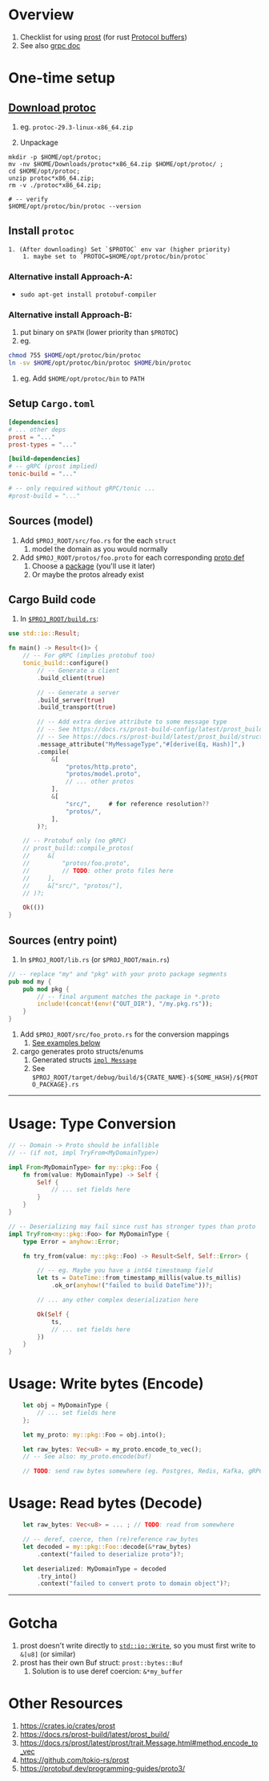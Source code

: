 # Overview
1. Checklist for using [prost](https://crates.io/crates/prost) (for rust [Protocol buffers](https://protobuf.dev/))
1. See also [grpc doc](./io.grpc.server.md)

# One-time setup

## [Download protoc](https://github.com/protocolbuffers/protobuf/releases/)
1. eg. `protoc-29.3-linux-x86_64.zip`

1. Unpackage
```
mkdir -p $HOME/opt/protoc;
mv -nv $HOME/Downloads/protoc*x86_64.zip $HOME/opt/protoc/ ;
cd $HOME/opt/protoc;
unzip protoc*x86_64.zip;
rm -v ./protoc*x86_64.zip;

# -- verify
$HOME/opt/protoc/bin/protoc --version
```

## Install `protoc`
    1. (After downloading) Set `$PROTOC` env var (higher priority)
        1. maybe set to `PROTOC=$HOME/opt/protoc/bin/protoc`

### Alternative install Approach-A:
- `sudo apt-get install protobuf-compiler`

### Alternative install Approach-B:
1. put binary on `$PATH` (lower priority than `$PROTOC`)
1. eg.
```bash
chmod 755 $HOME/opt/protoc/bin/protoc
ln -sv $HOME/opt/protoc/bin/protoc $HOME/bin/protoc
```
1. eg. Add `$HOME/opt/protoc/bin` to `PATH`


## Setup `Cargo.toml`
```toml
[dependencies]
# ... other deps
prost = "..."
prost-types = "..."

[build-dependencies]
# -- gRPC (prost implied)
tonic-build = "..."

# -- only required without gRPC/tonic ...
#prost-build = "..."
```

## Sources (model)
1. Add `$PROJ_ROOT/src/foo.rs` for the each `struct`
    1. model the domain as you would normally
1. Add `$PROJ_ROOT/protos/foo.proto` for each corresponding [proto def](https://protobuf.dev/programming-guides/proto3/)
    1. Choose a [package](https://protobuf.dev/programming-guides/proto3/#packages) (you'll use it later)
    1. Or maybe the protos already exist

## Cargo Build code
1. In [`$PROJ_ROOT/build.rs`](https://docs.rs/prost-build/latest/prost_build/):
```rs
use std::io::Result;

fn main() -> Result<()> {
    // -- For gRPC (implies protobuf too)
    tonic_build::configure()
        // -- Generate a client
        .build_client(true)

        // -- Generate a server
        .build_server(true)
        .build_transport(true)

        // -- Add extra derive attribute to some message type
        // -- See https://docs.rs/prost-build-config/latest/prost_build_config/
        // -- See https://docs.rs/prost-build/latest/prost_build/struct.Config.html#method.message_attribute
        .message_attribute("MyMessageType","#[derive(Eq, Hash)]",)
        .compile(
            &[
                "protos/http.proto",
                "protos/model.proto",
                // ... other protos
            ],
            &[
                "src/",     # for reference resolution??
                "protos/",
            ],
        )?;

    // -- Protobuf only (no gRPC)
    // prost_build::compile_protos(
    //     &[
    //         "protos/foo.proto",
    //         // TODO: other proto files here
    //     ],
    //     &["src/", "protos/"],
    // )?;

    Ok(())
}
```

## Sources (entry point)
1. In `$PROJ_ROOT/lib.rs` (or `$PROJ_ROOT/main.rs`)
```rs
// -- replace "my" and "pkg" with your proto package segments
pub mod my {
    pub mod pkg {
        // -- final argument matches the package in *.proto
        include!(concat!(env!("OUT_DIR"), "/my.pkg.rs"));
    }
}
```
1. Add `$PROJ_ROOT/src/foo_proto.rs` for the conversion mappings
    1. [See examples below](https://github.com/wcarmon/docs/blob/main/rust/protobuf.md#conversion)
1. cargo generates proto structs/enums
    1. Generated structs [`impl Message`](https://docs.rs/prost/latest/prost/trait.Message.html)
    1. See `$PROJ_ROOT/target/debug/build/${CRATE_NAME}-${SOME_HASH}/${PROTO_PACKAGE}.rs`


--------
# Usage: Type Conversion
```rust
// -- Domain -> Proto should be infallible
// -- (if not, impl TryFrom<MyDomainType>)

impl From<MyDomainType> for my::pkg::Foo {
    fn from(value: MyDomainType) -> Self {
        Self {
            // ... set fields here
        }
    }
}

// -- Deserializing may fail since rust has stronger types than proto
impl TryFrom<my::pkg::Foo> for MyDomainType {
    type Error = anyhow::Error;

    fn try_from(value: my::pkg::Foo) -> Result<Self, Self::Error> {

        // -- eg. Maybe you have a int64 timestmamp field
        let ts = DateTime::from_timestamp_millis(value.ts_millis)
            .ok_or(anyhow!("failed to build DateTime"))?;

        // ... any other complex deserialization here

        Ok(Self {
            ts,
            // ... set fields here
        })
    }
}
```


# Usage: Write bytes (Encode)
```rust
    let obj = MyDomainType {
        // ... set fields here
    };

    let my_proto: my::pkg::Foo = obj.into();

    let raw_bytes: Vec<u8> = my_proto.encode_to_vec();
    // -- See also: my_proto.encode(buf)

    // TODO: send raw bytes somewhere (eg. Postgres, Redis, Kafka, gRPC, Hazelcast)
```

# Usage: Read bytes (Decode)
```rust
    let raw_bytes: Vec<u8> = ... ; // TODO: read from somewhere

    // -- deref, coerce, then (re)reference raw_bytes
    let decoded = my::pkg::Foo::decode(&*raw_bytes)
        .context("failed to deserialize proto")?;

    let deserialized: MyDomainType = decoded
        .try_into()
        .context("failed to convert proto to domain object")?;
```


--------
# Gotcha
1. prost doesn't write directly to [`std::io::Write`](./io.file.md), so you must first write to `&[u8]` (or similar)
1. prost has their own Buf struct: `prost::bytes::Buf`
    1. Solution is to use deref coercion: `&*my_buffer`


# Other Resources
1. https://crates.io/crates/prost
1. https://docs.rs/prost-build/latest/prost_build/
1. https://docs.rs/prost/latest/prost/trait.Message.html#method.encode_to_vec
1. https://github.com/tokio-rs/prost
1. https://protobuf.dev/programming-guides/proto3/
